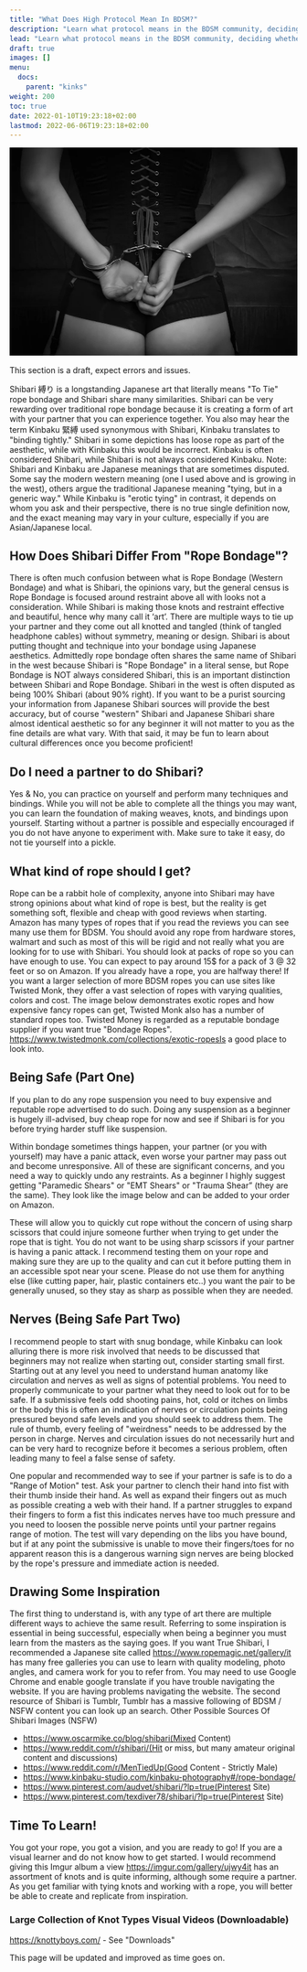 ```yaml
---
title: "What Does High Protocol Mean In BDSM?"
description: "Learn what protocol means in the BDSM community, deciding whether high protocol is right for you and your relationship"
lead: "Learn what protocol means in the BDSM community, deciding whether high protocol is right for you and your relationship"
draft: true
images: []
menu:
  docs:
    parent: "kinks"
weight: 200
toc: true
date: 2022-01-10T19:23:18+02:00
lastmod: 2022-06-06T19:23:18+02:00
---
```


![Image](bondage-2281182_960_720.jpeg)

This section is a draft, expect errors and issues.

Shibari 縛り is a longstanding Japanese art that literally means "To Tie" rope bondage and Shibari share many similarities. Shibari can be very rewarding over traditional rope bondage because it is creating a form of art with your partner that you can experience together. You also may hear the term Kinbaku 緊縛 used synonymous with Shibari, Kinbaku translates to "binding tightly." Shibari in some depictions has loose rope as part of the aesthetic, while with Kinbaku this would be incorrect. Kinbaku is often considered Shibari, while Shibari is not always considered Kinbaku.
Note: Shibari and Kinbaku are Japanese meanings that are sometimes disputed. Some say the modern western meaning (one I used above and is growing in the west), others argue the traditional Japanese meaning "tying, but in a generic way." While Kinbaku is "erotic tying" in contrast, it depends on whom you ask and their perspective, there is no true single definition now, and the exact meaning may vary in your culture, especially if you are Asian/Japanese local.

## How Does Shibari Differ From "Rope Bondage"?

There is often much confusion between what is Rope Bondage (Western Bondage) and what is Shibari, the opinions vary, but the general census is Rope Bondage is focused around restraint above all with looks not a consideration. While Shibari is making those knots and restraint effective and beautiful, hence why many call it ‘art’. There are multiple ways to tie up your partner and they come out all knotted and tangled (think of tangled headphone cables) without symmetry, meaning or design. Shibari is about putting thought and technique into your bondage using Japanese aesthetics. Admittedly rope bondage often shares the same name of Shibari in the west because Shibari is "Rope Bondage" in a literal sense, but Rope Bondage is NOT always considered Shibari, this is an important distinction between Shibari and Rope Bondage. Shibari in the west is often disputed as being 100% Shibari (about 90% right). If you want to be a purist sourcing your information from Japanese Shibari sources will provide the best accuracy, but of course "western" Shibari and Japanese Shibari share almost identical aesthetic so for any beginner it will not matter to you as the fine details are what vary. With that said, it may be fun to learn about cultural differences once you become proficient!

## Do I need a partner to do Shibari?

Yes & No, you can practice on yourself and perform many techniques and bindings. While you will not be able to complete all the things you may want, you can learn the foundation of making weaves, knots, and bindings upon yourself. Starting without a partner is possible and especially encouraged if you do not have anyone to experiment with. Make sure to take it easy, do not tie yourself into a pickle.

## What kind of rope should I get?

Rope can be a rabbit hole of complexity, anyone into Shibari may have strong opinions about what kind of rope is best, but the reality is get something soft, flexible and cheap with good reviews when starting. Amazon has many types of ropes that if you read the reviews you can see many use them for BDSM. You should avoid any rope from hardware stores, walmart and such as most of this will be rigid and not really what you are looking for to use with Shibari. You should look at packs of rope so you can have enough to use. You can expect to pay around 15$ for a pack of 3 @ 32 feet or so on Amazon. If you already have a rope, you are halfway there!
If you want a larger selection of more BDSM ropes you can use sites like Twisted Monk, they offer a vast selection of ropes with varying qualities, colors and cost. The image below demonstrates exotic ropes and how expensive fancy ropes can get, Twisted Monk also has a number of standard ropes too. Twisted Money is regarded as a reputable bondage supplier if you want true "Bondage Ropes".
https://www.twistedmonk.com/collections/exotic-ropesIs a good place to look into.

## Being Safe (Part One)

If you plan to do any rope suspension you need to buy expensive and reputable rope advertised to do such. Doing any suspension as a beginner is hugely ill-advised, buy cheap rope for now and see if Shibari is for you before trying harder stuff like suspension.

Within bondage sometimes things happen, your partner (or you with yourself) may have a panic attack, even worse your partner may pass out and become unresponsive. All of these are significant concerns, and you need a way to quickly undo any restraints. As a beginner I highly suggest getting "Paramedic Shears" or "EMT Shears" or "Trauma Shear” (they are the same). They look like the image below and can be added to your order on Amazon.

These will allow you to quickly cut rope without the concern of using sharp scissors that could injure someone further when trying to get under the rope that is tight. You do not want to be using sharp scissors if your partner is having a panic attack. I recommend testing them on your rope and making sure they are up to the quality and can cut it before putting them in an accessible spot near your scene. Please do not use them for anything else (like cutting paper, hair, plastic containers etc..) you want the pair to be generally unused, so they stay as sharp as possible when they are needed.

## Nerves (Being Safe Part Two)

I recommend people to start with snug bondage, while Kinbaku can look alluring there is more risk involved that needs to be discussed that beginners may not realize when starting out, consider starting small first. Starting out at any level you need to understand human anatomy like circulation and nerves as well as signs of potential problems. You need to properly communicate to your partner what they need to look out for to be safe. If a submissive feels odd shooting pains, hot, cold or itches on limbs or the body this is often an indication of nerves or circulation points being pressured beyond safe levels and you should seek to address them. The rule of thumb, every feeling of "weirdness" needs to be addressed by the person in charge. Nerves and circulation issues do not necessarily hurt and can be very hard to recognize before it becomes a serious problem, often leading many to feel a false sense of safety.

One popular and recommended way to see if your partner is safe is to do a "Range of Motion" test. Ask your partner to clench their hand into fist with their thumb inside their hand. As well as expand their fingers out as much as possible creating a web with their hand. If a partner struggles to expand their fingers to form a fist this indicates nerves have too much pressure and you need to loosen the possible nerve points until your partner regains range of motion. The test will vary depending on the libs you have bound, but if at any point the submissive is unable to move their fingers/toes for no apparent reason this is a dangerous warning sign nerves are being blocked by the rope's pressure and immediate action is needed.

## Drawing Some Inspiration

The first thing to understand is, with any type of art there are multiple different ways to achieve the same result. Referring to some inspiration is essential in being successful, especially when being a beginner you must learn from the masters as the saying goes. If you want True Shibari, I recommended a Japanese site called https://www.ropemagic.net/gallery/it has many free galleries you can use to learn with quality modeling, photo angles, and camera work for you to refer from. You may need to use Google Chrome and enable google translate if you have trouble navigating the website.
If you are having problems navigating the website. The second resource of Shibari is Tumblr, Tumblr has a massive following of BDSM / NSFW content you can look up an search.
Other Possible Sources Of Shibari Images (NSFW)

- https://www.oscarmike.co/blog/shibari(Mixed Content)
- https://www.reddit.com/r/shibari/(Hit or miss, but many amateur original content and discussions)
- https://www.reddit.com/r/MenTiedUp(Good Content - Strictly Male)
- https://www.kinbaku-studio.com/kinbaku-photography#/rope-bondage/
- https://www.pinterest.com/audvet/shibari/?lp=true(Pinterest Site)
- https://www.pinterest.com/texdiver78/shibari/?lp=true(Pinterest Site)

## Time To Learn!

You got your rope, you got a vision, and you are ready to go! If you are a visual learner and do not know how to get started. I would recommend giving this Imgur album a view https://imgur.com/gallery/ujwy4it has an assortment of knots and is quite informing, although some require a partner. As you get familiar with tying knots and working with a rope, you will better be able to create and replicate from inspiration.

### Large Collection of Knot Types Visual Videos (Downloadable)

https://knottyboys.com/ - See "Downloads"

This page will be updated and improved as time goes on.
